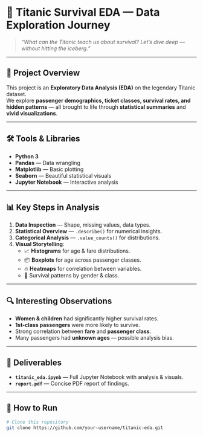 # 🚢 Titanic Survival EDA — Data Exploration Journey

> *“What can the Titanic teach us about survival? Let’s dive deep — without hitting the iceberg.”*

---

## 📌 Project Overview
This project is an **Exploratory Data Analysis (EDA)** on the legendary Titanic dataset.  
We explore **passenger demographics, ticket classes, survival rates, and hidden patterns** — all brought to life through **statistical summaries** and **vivid visualizations**.

---

## 🛠 Tools & Libraries
- **Python 3**
- **Pandas** — Data wrangling
- **Matplotlib** — Basic plotting
- **Seaborn** — Beautiful statistical visuals
- **Jupyter Notebook** — Interactive analysis

---

## 📊 Key Steps in Analysis
1. **Data Inspection** — Shape, missing values, data types.
2. **Statistical Overview** — `.describe()` for numerical insights.
3. **Categorical Analysis** — `.value_counts()` for distributions.
4. **Visual Storytelling**:
   - 📈 **Histograms** for age & fare distributions.
   - 📦 **Boxplots** for age across passenger classes.
   - 🔥 **Heatmaps** for correlation between variables.
   - 👫 Survival patterns by gender & class.

---

## 🔍 Interesting Observations
- **Women & children** had significantly higher survival rates.
- **1st-class passengers** were more likely to survive.
- Strong correlation between **fare** and **passenger class**.
- Many passengers had **unknown ages** — possible analysis bias.

---

## 📑 Deliverables
- **`titanic_eda.ipynb`** — Full Jupyter Notebook with analysis & visuals.
- **`report.pdf`** — Concise PDF report of findings.

---

## 🚀 How to Run
```bash
# Clone this repository
git clone https://github.com/your-username/titanic-eda.git
